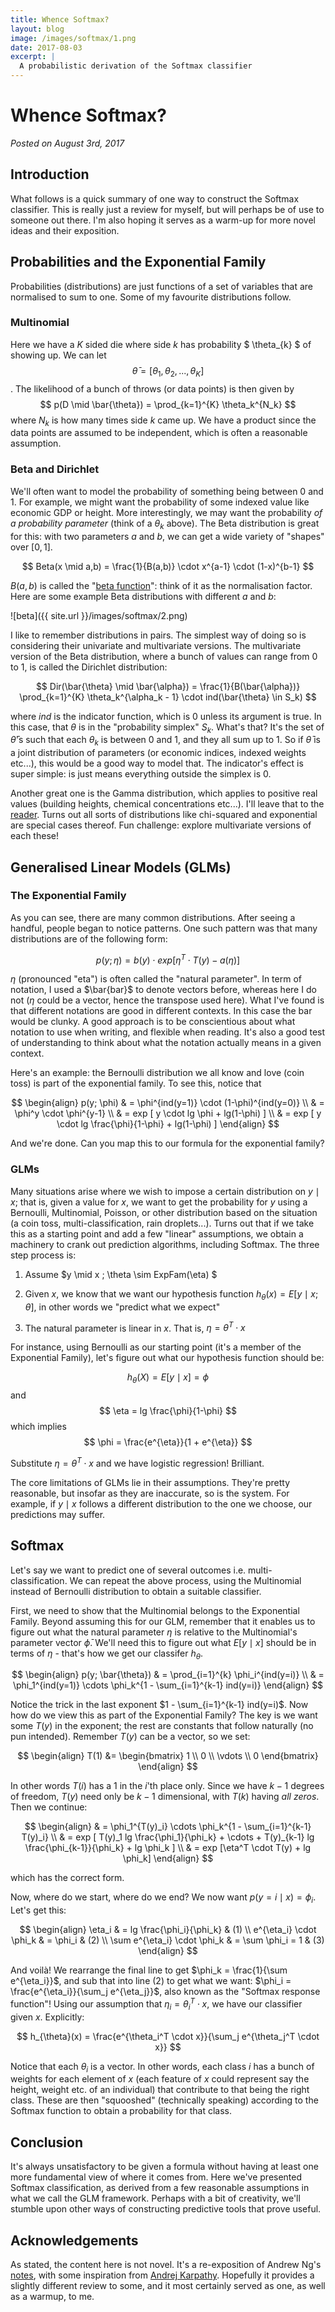 ```yaml
---
title: Whence Softmax?
layout: blog
image: /images/softmax/1.png
date: 2017-08-03
excerpt: |
  A probabilistic derivation of the Softmax classifier
---
```



# Whence Softmax?

_Posted on August 3rd, 2017_

## Introduction

What follows is a quick summary of one way to construct the Softmax classifier. This is really just a review for myself, but will perhaps be of use to someone out there. I'm also hoping it serves as a warm-up for more novel ideas and their exposition.

## Probabilities and the Exponential Family

Probabilities (distributions) are just functions of a set of variables that are normalised to sum to one. Some of my favourite distributions follow.

### Multinomial

Here we have a $K$ sided die where side $k$ has probability $ \theta_{k} $ of showing up. We can let $$ \bar{\theta} = [ \theta_1, \theta_2, ..., \theta_K ] $$. The likelihood of a bunch of throws (or data points) is then given by $$ p(D \mid \bar{\theta}) = \prod_{k=1}^{K}  \theta_k^{N_k} $$ where $N_k$ is how many times side $k$ came up. We have a product since the data points are assumed to be independent, which is often a reasonable assumption.

### Beta and Dirichlet

We'll often want to model the probability of something being between $0$ and $1$. For example, we might want the probability of some indexed value like economic GDP or height. More interestingly, we may want the probability _of a probability parameter_ (think of a $\theta_k$ above). The Beta distribution is great for this: with two parameters $a$ and $b$, we can get a wide variety of "shapes" over $[0,1]$.

$$ Beta(x \mid a,b) = \frac{1}{B(a,b)} \cdot x^{a-1} \cdot (1-x)^{b-1} $$

$B(a,b)$ is called the "[beta function](https://en.wikipedia.org/wiki/Beta_function)": think of it as the normalisation factor. Here are some example Beta distributions with different $a$ and $b$:

![beta]({{ site.url }}/images/softmax/2.png)

I like to remember distributions in pairs. The simplest way of doing so is considering their univariate and multivariate versions. The multivariate version of the Beta distribution, where a bunch of values can range from $0$ to $1$, is called the Dirichlet distribution:

$$ Dir(\bar{\theta} \mid \bar{\alpha}) = \frac{1}{B(\bar{\alpha})} \prod_{k=1}^{K} \theta_k^{\alpha_k - 1} \cdot ind(\bar{\theta} \in S_k)  $$

where $ind$ is the indicator function, which is 0 unless its argument is true. In this case, that $\theta$ is in the "probability simplex" $S_k$. What's that? It's the set of $\bar{\theta}$'s such that each $\theta_k$ is between $0$ and $1$, and they all sum up to 1. So if $\bar{\theta}$ is a joint distribution of parameters (or economic indices, indexed weights etc...), this would be a good way to model that. The indicator's effect is super simple: is just means everything outside the simplex is 0.  

Another great one is the Gamma distribution, which applies to positive real values (building heights, chemical concentrations etc...). I'll leave that to the [reader](https://en.wikipedia.org/wiki/Gamma_distribution). Turns out all sorts of distributions like chi-squared and exponential are special cases thereof. Fun challenge: explore multivariate versions of each these!


## Generalised Linear Models (GLMs)

### The Exponential Family

As you can see, there are many common distributions. After seeing a handful, people began to notice patterns. One such pattern was that many distributions are of the following form:

$$ p(y; \eta) = b(y) \cdot exp [ \eta^{T} \cdot T(y) - a(\eta) ]$$

$\eta$ (pronounced "eta") is often called the "natural parameter". In term of notation, I used a $\bar{bar}$ to denote vectors before, whereas here I do not ($\eta$ could be a vector, hence the transpose used here). What I've found is that different notations are good in different contexts. In this case the bar would be clunky. A good approach is to be conscientious about what notation to use when writing, and flexible when reading. It's also a good test of understanding to think about what the notation actually means in a given context.

Here's an example: the Bernoulli distribution we all know and love (coin toss) is part of the exponential family. To see this, notice that

$$
\begin{align}
p(y; \phi) & = \phi^{ind(y=1)} \cdot (1-\phi)^{ind(y=0)} \\
& = \phi^y \cdot \phi^{y-1} \\ & = exp [ y \cdot lg \phi + lg(1-\phi) ] \\
& = exp [ y \cdot lg \frac{\phi}{1-\phi} + lg(1-\phi) ]
\end{align}
$$

And we're done. Can you map this to our formula for the exponential family?

### GLMs

Many situations arise where we wish to impose a certain distribution on $y \mid x$; that is, given a value for $x$, we want to get the probability for $y$ using a Bernoulli, Multinomial, Poisson, or other distribution based on the situation (a coin toss, multi-classification, rain droplets...). Turns out that if we take this as a starting point and add a few "linear" assumptions, we obtain a machinery to crank out prediction algorithms, including Softmax. The three step process is:

1. Assume $y \mid x ; \theta \sim ExpFam(\eta) $

2. Given $x$, we know that we want our hypothesis function $h_{\theta}(x) = E[ y \mid x ; \theta ]$, in other words we "predict what we expect"

3. The natural parameter is linear in $x$. That is, $\eta = \theta^T \cdot x$

For instance, using Bernoulli as our starting point (it's a member of the Exponential Family), let's figure out what our hypothesis function should be:

$$
h_{\theta}(X) = E[y \mid x] = \phi
$$
and
$$
\eta = lg \frac{\phi}{1-\phi}
$$
which implies
$$
\phi = \frac{e^{\eta}}{1 + e^{\eta}}
$$

Substitute $\eta = \theta^T \cdot x$ and we have logistic regression! Brilliant.

The core limitations of GLMs lie in their assumptions. They're pretty reasonable, but insofar as they are inaccurate, so is the system. For example, if $y \mid x$ follows a different distribution to the one we choose, our predictions may suffer.


## Softmax

Let's say we want to predict one of several outcomes i.e. multi-classification. We can repeat the above process, using the Multinomial instead of Bernoulli distribution to obtain a suitable classifier.

First, we need to show that the Multinomial belongs to the Exponential Family. Beyond assuming this for our GLM, remember that it enables us to figure out what the natural parameter $\eta$ is relative to the Multinomial's parameter vector $\bar{\phi}$. We'll need this to figure out what $E[ y \mid x]$ should be in terms of $\eta$ - that's how we get our classifer $h_{\theta}$.

$$
\begin{align}
p(y; \bar{\theta}) & = \prod_{i=1}^{k} \phi_i^{ind(y=i)} \\
& = \phi_1^{ind(y=1)} \cdots \phi_k^{1 - \sum_{i=1}^{k-1} ind(y=i)}
\end{align}
$$

Notice the trick in the last exponent $1 - \sum_{i=1}^{k-1} ind(y=i)$. Now how do we view this as part of the Exponential Family? The key is we want some $T(y)$ in the exponent; the rest are constants that follow naturally (no pun intended). Remember $T(y)$ can be a vector, so we set:

$$
  \begin{align}
    T(1) &= \begin{bmatrix}
           1 \\
           0 \\
           \vdots \\
           0
         \end{bmatrix}
  \end{align}
$$

In other words $T(i)$ has a $1$ in the $i$'th place only. Since we have $k-1$ degrees of freedom, $T(y)$ need only be  $k-1$ dimensional, with $T(k)$ having _all zeros_. Then we continue:

$$
\begin{align}
& = \phi_1^{T(y)_i} \cdots \phi_k^{1 - \sum_{i=1}^{k-1} T(y)_i} \\
& = exp [ T(y)_1 lg \frac{\phi_1}{\phi_k} + \cdots + T(y)_{k-1} lg \frac{\phi_{k-1}}{\phi_k} + lg \phi_k ] \\
& = exp [\eta^T \cdot T(y) + lg \phi_k]
\end{align}
$$

which has the correct form.

Now, where do we start, where do we end? We now want $p(y=i \mid x) = \phi_i$. Let's get this:

$$
\begin{align}
\eta_i & = lg \frac{\phi_i}{\phi_k} & (1) \\
e^{\eta_i} \cdot \phi_k & = \phi_i & (2) \\
\sum e^{\eta_i} \cdot \phi_k &  = \sum \phi_i = 1 & (3)
\end{align}
$$

And voilà! We rearrange the final line to get $\phi_k = \frac{1}{\sum e^{\eta_i}}$, and sub that into line $(2)$ to get what we want: $\phi_i = \frac{e^{\eta_i}}{\sum_j e^{\eta_j}}$, also known as the "Softmax response function"! Using our assumption that $\eta_i = \theta_i^T \cdot x$, we have our classifier given $x$. Explicitly:

$$
  h_{\theta}(x) = \frac{e^{\theta_i^T \cdot x}}{\sum_j e^{\theta_j^T \cdot x}}
$$

Notice that each $\theta_i$ is a vector. In other words, each class $i$ has a bunch of weights for each element of $x$ (each feature of $x$ could represent say the height, weight etc. of an individual) that contribute to that being the right class. These are then "squooshed" (technically speaking) according to the Softmax function to obtain a probability for that class.


## Conclusion

It's always unsatisfactory to be given a formula without having at least one more fundamental view of where it comes from. Here we've presented Softmax classification, as derived from a few reasonable assumptions in what we call the GLM framework. Perhaps with a bit of creativity, we'll stumble upon other ways of constructing predictive tools that prove useful.

## Acknowledgements

As stated, the content here is not novel. It's a re-exposition of Andrew Ng's [notes](http://cs229.stanford.edu/notes/cs229-notes1.pdf), with some inspiration from [Andrej Karpathy](http://cs231n.github.io/linear-classify/). Hopefully it provides a slightly different review to some, and it most certainly served as one, as well as a warmup, to me.
